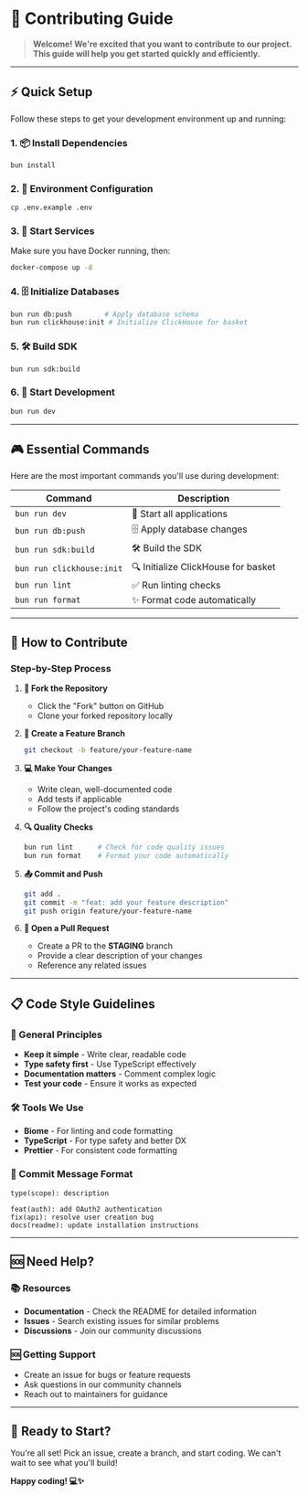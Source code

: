 # 🚀 Contributing Guide

> **Welcome! We're excited that you want to contribute to our project. This guide will help you get started quickly and efficiently.**

---

## ⚡ Quick Setup

Follow these steps to get your development environment up and running:

### 1. 📦 Install Dependencies

```bash
bun install
```

### 2. 🔧 Environment Configuration

```bash
cp .env.example .env
```

### 3. 🐳 Start Services

Make sure you have Docker running, then:

```bash
docker-compose up -d
```

### 4. 🗄️ Initialize Databases

```bash
bun run db:push        # Apply database schema
bun run clickhouse:init # Initialize ClickHouse for basket
```

### 5. 🛠️ Build SDK

```bash
bun run sdk:build
```

### 6. 🎯 Start Development

```bash
bun run dev
```

---

## 🎮 Essential Commands

Here are the most important commands you'll use during development:

| Command                   | Description                         |
| ------------------------- | ----------------------------------- |
| `bun run dev`             | 🚀 Start all applications           |
| `bun run db:push`         | 🗄️ Apply database changes           |
| `bun run sdk:build`       | 🛠️ Build the SDK                    |
| `bun run clickhouse:init` | 🔍 Initialize ClickHouse for basket |
| `bun run lint`            | ✅ Run linting checks               |
| `bun run format`          | ✨ Format code automatically        |

---

## 🤝 How to Contribute

### Step-by-Step Process

1. **🍴 Fork the Repository**
   - Click the "Fork" button on GitHub
   - Clone your forked repository locally

2. **🌿 Create a Feature Branch**

   ```bash
   git checkout -b feature/your-feature-name
   ```

3. **💻 Make Your Changes**
   - Write clean, well-documented code
   - Add tests if applicable
   - Follow the project's coding standards

4. **🔍 Quality Checks**

   ```bash
   bun run lint      # Check for code quality issues
   bun run format    # Format your code automatically
   ```

5. **📤 Commit and Push**

   ```bash
   git add .
   git commit -m "feat: add your feature description"
   git push origin feature/your-feature-name
   ```

6. **🔀 Open a Pull Request**
   - Create a PR to the **STAGING** branch
   - Provide a clear description of your changes
   - Reference any related issues

---

## 📋 Code Style Guidelines

### 🎯 General Principles

- **Keep it simple** - Write clear, readable code
- **Type safety first** - Use TypeScript effectively
- **Documentation matters** - Comment complex logic
- **Test your code** - Ensure it works as expected

### 🛠️ Tools We Use

- **Biome** - For linting and code formatting
- **TypeScript** - For type safety and better DX
- **Prettier** - For consistent code formatting

### 📝 Commit Message Format

```
type(scope): description

feat(auth): add OAuth2 authentication
fix(api): resolve user creation bug
docs(readme): update installation instructions
```

---

## 🆘 Need Help?

### 📚 Resources

- **Documentation** - Check the README for detailed information
- **Issues** - Search existing issues for similar problems
- **Discussions** - Join our community discussions

### 🆘 Getting Support

- Create an issue for bugs or feature requests
- Ask questions in our community channels
- Reach out to maintainers for guidance

---

## 🎉 Ready to Start?

You're all set! Pick an issue, create a branch, and start coding. We can't wait to see what you'll build!

**Happy coding! 💻✨**
